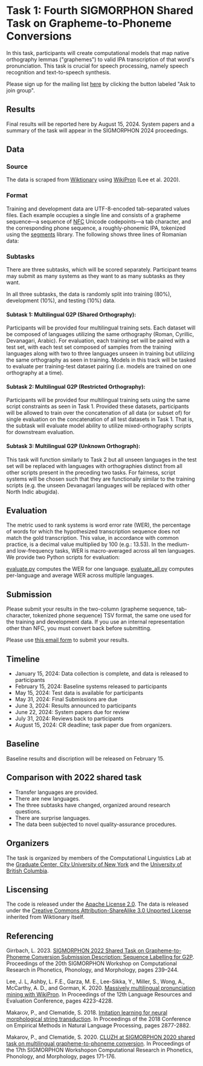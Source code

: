 # Task 1: Fourth SIGMORPHON Shared Task on Grapheme-to-Phoneme Conversions
In this task, participants will create computational models that map native orthography lemmas ("graphemes") to valid IPA transcription of that word's pronunciation. This task is crucial for speech processing, namely speech recognition and text-to-speech synthesis.

Please sign up for the mailing list [here](sigmorphon-g2p-shared-task-2024@googlegroups.com) by clicking the button labeled "Ask to join group".

## Results
Final results will be reported here by August 15, 2024.  System papers and a summary of the task will appear in the SIGMORPHON 2024 proceedings.

## Data
### Source
The data is scraped from [Wiktionary](https://en.wiktionary.org/wiki/Wiktionary:Main_Page) using [WikiPron](https://github.com/kylebgorman/wikipron) (Lee et al. 2020).

### Format
Training and development data are UTF-8-encoded tab-separated values files. Each example occupies a single line and consists of a grapheme sequence—a sequence of [NFC](https://en.wikipedia.org/wiki/Unicode_equivalence#Normal_forms) Unicode codepoints—a tab character, and the corresponding phone sequence, a roughly-phonemic IPA, tokenized using the [segments]() library. The following shows three lines of Romanian data:

### Subtasks
There are three subtasks, which will be scored separately. Participant teams may submit as many systems as they want to as many subtasks as they want.

In all three subtasks, the data is randomly split into training (80%), development (10%), and testing (10%) data.

#### Subtask 1: Multilingual G2P (Shared Orthography):

Participants will be provided four multilingual training sets. Each dataset will be composed of languages utilizing the same orthography (Roman, Cyrillic, Devanagari, Arabic). For evaluation, each training set will be paired with a test set, with each test set composed of samples from the training languages along with two to three languages unseen in training but utilizing the same orthography as seen in training. Models in this track will be tasked to evaluate per training-test dataset pairing (i.e. models are trained on one orthography at a time). 

#### Subtask 2: Multilingual G2P (Restricted Orthography):

Participants will be provided four multilingual training sets using the same script constraints as seen in Task 1. Provided these datasets, participants will be allowed to train over the concatenation of all data (or subset of) for single evaluation on the concatenation of all test datasets in Task 1. That is, the subtask will evaluate model ability to utilize mixed-orthography scripts for downstream evaluation.

#### Subtask 3: Multilingual G2P (Unknown Orthograph):

This task will function similarly to Task 2 but all unseen languages in the test set will be replaced with languages with orthographies distinct from all other scripts present in the preceding two tasks. For fairness, script systems will be chosen such that they are functionally similar to the training scripts (e.g. the unseen Devanagari languages will be replaced with other North Indic abugida).

## Evaluation
The metric used to rank systems is word error rate (WER), the percentage of words for which the hypothesized transcription sequence does not match the gold transcription. This value, in accordance with common practice, is a decimal value multiplied by 100 (e.g.: 13.53). In the medium- and low-frequency tasks, WER is macro-averaged across all ten languages. We provide two Python scripts for evaluation:

[evaluate.py]() computes the WER for one language.
[evaluate_all.py]() computes per-language and average WER across multiple languages.

## Submission
Please submit your results in the two-column (grapheme sequence, tab-character, tokenized phone sequence) TSV format, the same one used for the training and development data. If you use an internal representation other than NFC, you must convert back before submitting.

Please use [this email form]() to submit your results.
## Timeline
* January 15, 2024: Data collection is complete, and data is released to participants
* February 15, 2024: Baseline systems released to participants
* May 15, 2024: Test data is available for participants
* May 31, 2024: Final Submissions are due
* June 3, 2024: Results announced to participants
* June 22, 2024: System papers due for review
* July 31, 2024: Reviews back to participants
* August 15, 2024: CR deadline; task paper due from organizers.

## Baseline
Baseline results and discription will be released on February 15.

## Comparison with 2022 shared task
* Transfer languages are provided.
* There are new languages.
* The three subtasks have changed, organized around research questions.
* There are surprise languages.
* The data been subjected to novel quality-assurance procedures.
  
## Organizers
The task is organized by members of the Computational Linguistics Lab at the [Graduate Center, City University of New York](https://www.gc.cuny.edu/) and the [University of British Columbia]().

## Liscensing
The code is released under the [Apache License 2.0](https://www.apache.org/licenses/LICENSE-2.0). The data is released under the [Creative Commons Attribution-ShareAlike 3.0 Unported License](https://creativecommons.org/licenses/by-sa/3.0/legalcode) inherited from Wiktionary itself.

## Referencing
Girrbach, L. 2023. [SIGMORPHON 2022 Shared Task on Grapheme-to-Phoneme Conversion Submission Description: Sequence Labelling for G2P](https://aclanthology.org/2023.sigmorphon-1.28/). Proceedings of the 20th SIGMORPHON Workshop on Computational Research in Phonetics, Phonology, and Morphology, pages 239–244.

Lee, J. L, Ashby, L. F.E., Garza, M. E., Lee-Sikka, Y., Miller, S., Wong, A., McCarthy, A. D., and Gorman, K. 2020. [Massively multilingual pronunciation mining with WikiPron](). In Proceedings of the 12th Language Resources and Evaluation Conference, pages 4223-4228.

Makarov, P., and Clematide, S. 2018. [Imitation learning for neural morphological string transduction](). In Proceedings of the 2018 Conference on Empirical Methods in Natural Language Processing, pages 2877-2882.

Makarov, P., and Clematide, S. 2020. [CLUZH at SIGMORPHON 2020 shared task on multilingual grapheme-to-phoneme conversion](). In Proceedings of the 17th SIGMORPHON Workshopon Computational Research in Phonetics, Phonology, and Morphology, pages 171-176.
